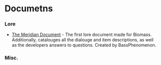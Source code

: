 # Documetns

### Lore

 - [The Meridian Document](https://docs.google.com/document/d/1_-jbZC2Qi-38QdxpaPsIqWHxYW4D33UflotbG-VFRfc) - The first lore document made for Biomass. Additionally, catalouges all the dialouge and item descriptions, as well as the developers answers to questions. Created by BassPhenomenon.


### Misc.
